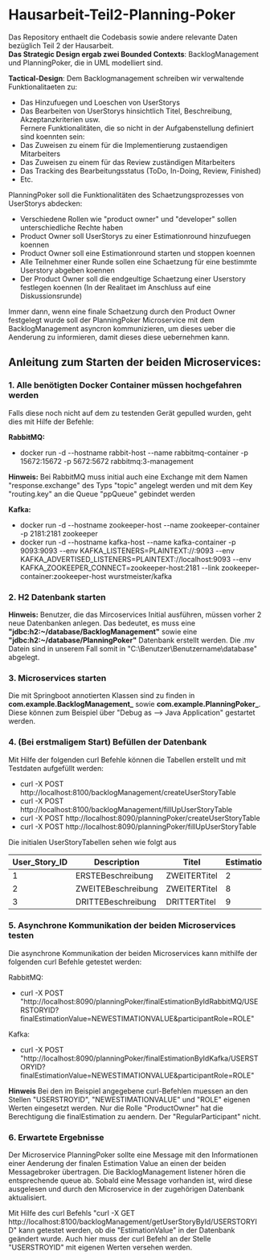 # Hausarbeit-Teil2-Planning-Poker
Das Repository enthaelt die Codebasis sowie andere relevante Daten bezüglich Teil 2 der Hausarbeit. <br>
**Das Strategic Design ergab zwei Bounded Contexts**: BacklogManagement und PlanningPoker, die  in UML modelliert sind.

**Tactical-Design**:
Dem Backlogmanagement schreiben wir verwaltende Funktionalitaeten zu:
- Das Hinzufuegen und Loeschen von UserStorys
- Das Bearbeiten von UserStorys hinsichtlich Titel, Beschreibung, Akzeptanzkriterien usw. <br>
Fernere Funktionalitäten, die so nicht in der Aufgabenstellung definiert sind koennten sein:
- Das Zuweisen zu einem für die Implementierung zustaendigen Mitarbeiters
- Das Zuweisen zu einem für das Review zuständigen Mitarbeiters
- Das Tracking des Bearbeitungsstatus (ToDo, In-Doing, Review, Finished)
- Etc.

PlanningPoker soll die Funktionalitäten des Schaetzungsprozesses von UserStorys abdecken:
- Verschiedene Rollen wie "product owner" und "developer" sollen unterschiedliche Rechte haben
- Product Owner soll UserStorys zu einer Estimationround hinzufuegen koennen
- Product Owner soll eine Estimationround starten und stoppen koennen
- Alle Teilnehmer einer Runde sollen eine Schaetzung für eine bestimmte Userstory abgeben koennen
- Der Product Owner soll die endgeultige Schaetzung einer Userstory festlegen koennen (In der Realitaet im Anschluss auf eine Diskussionsrunde)

Immer dann, wenn eine finale Schaetzung durch den Product Owner festgelegt wurde soll der PlanningPoker Microservice mit dem BacklogManagement
asyncron kommunizieren, um dieses ueber die Aenderung zu informieren, damit dieses diese uebernehmen kann.

## **Anleitung zum Starten der beiden Microservices**:

### 1. Alle benötigten Docker Container müssen hochgefahren werden 
Falls diese noch nicht auf dem zu testenden Gerät gepulled wurden, geht dies mit Hilfe der Befehle:
	
**RabbitMQ:**
- docker run -d --hostname rabbit-host  --name rabbitmq-container -p 15672:15672 -p 5672:5672 rabbitmq:3-management
	
**Hinweis:**
Bei RabbitMQ muss initial auch eine Exchange mit dem Namen "response.exchange" des Typs "topic" angelegt werden und mit dem Key "routing.key" an die Queue "ppQueue" gebindet werden
	
**Kafka:**
- docker run -d --hostname zookeeper-host --name zookeeper-container -p 2181:2181 zookeeper
- docker run -d --hostname kafka-host --name kafka-container -p 9093:9093 --env KAFKA_LISTENERS=PLAINTEXT://:9093 --env KAFKA_ADVERTISED_LISTENERS=PLAINTEXT://localhost:9093 --env KAFKA_ZOOKEEPER_CONNECT=zookeeper-host:2181 --link zookeeper-container:zookeeper-host wurstmeister/kafka
	
### 2. H2 Datenbank starten
	
**Hinweis:**
Benutzer, die das Mircoservices Initial ausführen, müssen vorher 2 neue Datenbanken anlegen. 
Das bedeutet, es muss eine 
**"jdbc:h2:~/database/BacklogManagement"**
sowie eine 
**"jdbc:h2:~/database/PlanningPoker"**
Datenbank erstellt werden. 
Die .mv Datein sind in unserem Fall somit in "C:\Benutzer\Benutzername\database" abgelegt.
	
### 3. Microservices starten
	
Die mit Springboot annotierten Klassen sind zu finden in **com.example.BacklogManagement_** sowie **com.example.PlanningPoker_**.
Diese können zum Beispiel über "Debug as --> Java Application" gestartet werden.
	
### 4. (Bei erstmaligem Start) Befüllen der Datenbank
	
Mit Hilfe der folgenden curl Befehle können die Tabellen erstellt und mit Testdaten aufgefüllt werden:
	
- curl -X POST http://localhost:8100/backlogManagement/createUserStoryTable
- curl -X POST http://localhost:8100/backlogManagement/fillUpUserStoryTable
- curl -X POST http://localhost:8090/planningPoker/createUserStoryTable
- curl -X POST http://localhost:8090/planningPoker/fillUpUserStoryTable
	
Die initialen UserStoryTabellen sehen wie folgt aus
	
| User_Story_ID | Description          | Titel        | Estimation |
|----|-----------------------|--------------|------|
| 1  | ERSTEBeschreibung     | ZWEITERTitel | 2    |
| 2  | ZWEITEBeschreibung    | ZWEITERTitel | 8    |
| 3  | DRITTEBeschreibung    | DRITTERTitel | 9    |
	
	
### 5. Asynchrone Kommunikation der beiden Microservices testen
	
Die asynchrone Kommunikation der beiden Microservices kann mithilfe der folgenden curl Befehle getestet werden:

RabbitMQ:	
- curl -X POST "http://localhost:8090/planningPoker/finalEstimationByIdRabbitMQ/USERSTORYID?finalEstimationValue=NEWESTIMATIONVALUE&participantRole=ROLE"

Kafka:
- curl -X POST "http://localhost:8090/planningPoker/finalEstimationByIdKafka/USERSTORYID?finalEstimationValue=NEWESTIMATIONVALUE&participantRole=ROLE"
	
**Hinweis**
Bei den im Beispiel angegebene curl-Befehlen muessen an den Stellen "USERSTROYID", "NEWESTIMATIONVALUE" und "ROLE" eigenen Werten eingesetzt werden.
Nur die Rolle "ProductOwner" hat die Berechtigung die finalEstimation zu aendern. Der "RegularParticipant" nicht.
	
### 6. Erwartete Ergebnisse
	
Der Microservice PlanningPoker sollte eine Message mit den Informationen einer Aenderung der finalen Estimation Value an einen der beiden Messagebroker übertragen.
Die BacklogManagement listener hören die entsprechende queue ab. Sobald eine Message vorhanden ist, wird diese ausgelesen und durch den Microservice in der zugehörigen Datenbank aktualisiert.
	
Mit Hilfe des curl Befehls "curl -X GET http://localhost:8100/backlogManagement/getUserStoryById/USERSTORYID" kann getestet werden, ob die "EstimationValue" in der Datenbank geändert wurde.
Auch hier muss der curl Befehl an der Stelle "USERSTROYID" mit eigenen Werten versehen werden.